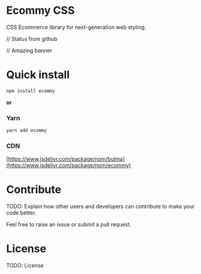 # Ecommy CSS
CSS Ecommerce library for next-generation web styling.

// Status from github

// Amazing banner

# Quick install
```sh
npm install ecommy
```

**or**

### Yarn

```sh
yarn add ecommy
```

### CDN

[https://www.jsdelivr.com/package/npm/bulma](https://www.jsdelivr.com/package/npm/ecommy)


# Contribute
TODO: Explain how other users and developers can contribute to make your code better. 

Feel free to raise an issue or submit a pull request.

# License

TODO: License